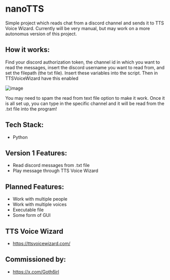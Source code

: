 # nanoTTS
Simple project which reads chat from a discord channel and sends it to TTS Voice Wizard. Currently will be very manual, but may work on a more autonomus version of this project.

## How it works:
Find your discord authorization token, the channel id in which you want to read the messages, insert the discord username you want to read from, and set the filepath (the txt file). Insert these variables into the script. Then in TTSVoiceWizard have this enabled

![image](https://github.com/AliveFPS/nanoTTS/assets/90019601/c38ea66e-d1f9-4452-bf02-c7c25afdd7ae)

You may need to spam the read from text file option to make it work. Once it is all set up, you can type in the specific channel and it will be read from the .txt file into the program!


## Tech Stack:
- Python

## Version 1 Features:
- Read discord messages from .txt file
- Play message through TTS Voice Wizard

## Planned Features:
- Work with multiple people
- Work with multiple voices
- Executable file
- Some form of GUI


## TTS Voice Wizard
- https://ttsvoicewizard.com/

## Commissioned by:
- https://x.com/Goth6irl
